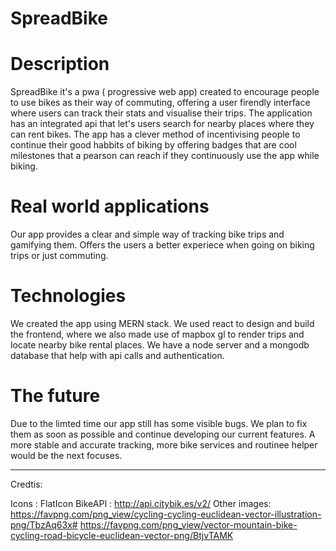 # SpreadBike

# Description
SpreadBike it's a pwa ( progressive web app) created to encourage people to use bikes as their way of commuting, offering a user firendly interface where users can track their stats and visualise their trips.  The application has an integrated api that let's users search for nearby places where they can rent bikes. The app has a clever method of incentivising people to continue their good habbits of biking by offering badges that are cool milestones that a pearson can reach if they continuously use the app while biking.

# Real world applications
Our app provides a clear and simple way of tracking bike trips and gamifying them. Offers the users a better experiece when going on biking trips or just commuting.

# Technologies
We created the app using MERN stack. We used react to design and build the frontend, where we also made use of mapbox gl to render trips and locate nearby bike rental places. We have a node server and a mongodb database that help with api calls and authentication.

# The future
Due to the limted time our app still has some visible bugs. We plan to fix them as soon as possible and continue developing our current features. A more stable and accurate tracking, more bike services and routinee helper would be the next focuses. 

----------------
Credtis:

Icons : FlatIcon
BikeAPI : http://api.citybik.es/v2/
Other images: 
https://favpng.com/png_view/cycling-cycling-euclidean-vector-illustration-png/TbzAq63x#
https://favpng.com/png_view/vector-mountain-bike-cycling-road-bicycle-euclidean-vector-png/BtjvTAMK

